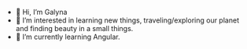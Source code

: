 - 👋  Hi, I’m Galyna
- 👀  I’m interested in learning new things, traveling/exploring our planet and finding beauty in a small things.
- 🌱  I’m currently learning Angular.
